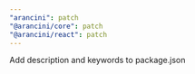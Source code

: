 ```yaml
---
"arancini": patch
"@arancini/core": patch
"@arancini/react": patch
---
```


Add description and keywords to package.json
